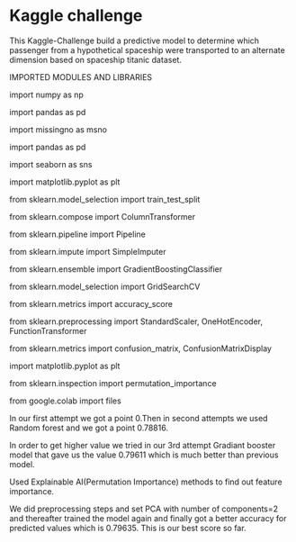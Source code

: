 # Kaggle challenge
This Kaggle-Challenge build a predictive model to determine which passenger from a hypothetical spaceship were transported to an alternate dimension based on spaceship titanic dataset.




IMPORTED MODULES AND LIBRARIES

import numpy as np

import pandas as pd

import missingno as msno

import pandas as pd

import seaborn as sns

import matplotlib.pyplot as plt

from sklearn.model_selection import train_test_split

from sklearn.compose import ColumnTransformer

from sklearn.pipeline import Pipeline

from sklearn.impute import SimpleImputer

from sklearn.ensemble import GradientBoostingClassifier

from sklearn.model_selection import GridSearchCV

from sklearn.metrics import accuracy_score

from sklearn.preprocessing import StandardScaler, OneHotEncoder, FunctionTransformer

from sklearn.metrics import confusion_matrix, ConfusionMatrixDisplay

import matplotlib.pyplot as plt

from sklearn.inspection import permutation_importance

from google.colab import files




In our first attempt we got a point 0.Then in second attempts we used Random forest and we got a point 0.78816.


In order to get higher value we tried in our 3rd attempt Gradiant booster model that gave us the value 0.79611 which is much better than previous model.

Used Explainable AI(Permutation Importance) methods to find out feature importance.

We did preprocessing steps and set PCA with number of components=2 and thereafter trained the model again and finally got a better accuracy for predicted values which is 0.79635. This is our best score so far.



